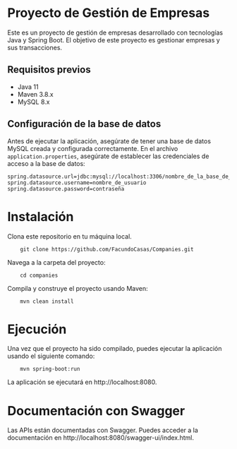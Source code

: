 # Proyecto de Gestión de Empresas

Este es un proyecto de gestión de empresas desarrollado con tecnologías Java y Spring Boot. El objetivo de este proyecto es gestionar empresas y sus transacciones.

## Requisitos previos

- Java 11
- Maven 3.8.x
- MySQL 8.x

## Configuración de la base de datos

Antes de ejecutar la aplicación, asegúrate de tener una base de datos MySQL creada y configurada correctamente. En el archivo `application.properties`, asegúrate de establecer las credenciales de acceso a la base de datos:

```properties
spring.datasource.url=jdbc:mysql://localhost:3306/nombre_de_la_base_de_datos
spring.datasource.username=nombre_de_usuario
spring.datasource.password=contraseña
```

# Instalación
Clona este repositorio en tu máquina local.
```command:
    git clone https://github.com/FacundoCasas/Companies.git
```
Navega a la carpeta del proyecto:

```command:
    cd companies
```

Compila y construye el proyecto usando Maven:

```command:
    mvn clean install
```

# Ejecución
Una vez que el proyecto ha sido compilado, puedes ejecutar la aplicación usando el siguiente comando:

```command:
    mvn spring-boot:run
```
La aplicación se ejecutará en http://localhost:8080.
# Documentación con Swagger
Las APIs están documentadas con Swagger. Puedes acceder a la documentación en http://localhost:8080/swagger-ui/index.html.
